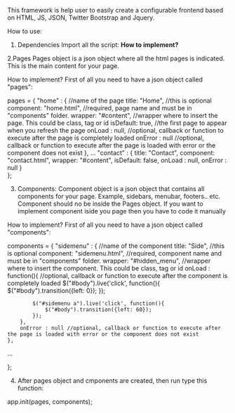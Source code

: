 This framework is help user to easily create a configurable frontend based on HTML, JS, JSON, Twitter Bootstrap and Jquery.

How to use:
1. Dependencies
Import all the script:
<strong>How to implement?</strong>

<script src="//ajax.googleapis.com/ajax/libs/jquery/1.8.0/jquery.min.js"></script>
<script src="js/app.js"></script>

2.Pages 
Pages object is a json object where all the html pages is indicated. This is the main content for your page.

How to implement?
First of all you need to have a json object called "pages":

 pages = {
    "home" : { //name of the page
        title: "Home", //this is optional
        component: "home.html", //required, page name and must be in "components" folder.
        wrapper: "#content", //wrapper where to insert the page. This could be class, tag or id
        isDefault: true, //the first page to appear when you refresh the page
        onLoad : null, //optional, callback or function to execute after the page is completely loaded
        onError : null //optional, callback or function to execute after the page is loaded with error or the component does not exist
    },
    ...
    "contact" : {
        title: "Contact",
        component: "contact.html",
        wrapper: "#content",
        isDefault: false,
        onLoad : null,
        onError : null
    }	
};

3. Components:
Component object is a json object that contains all components for your page. Example, sidebars, menubar, footers.. etc. 
Component should no be inside the Pages object. If you want to implement component iside you page then you have to code it manually
  
How to implement?
First of all you need to have a json object called "components":

components = {
    "sidemenu" : { //name of the component
        title: "Side", //this is optional
        component: "sidemenu.html",  //required, component name and must be in "components" folder.
        wrapper: "#hidden_menu", //wrapper where to insert the component. This could be class, tag or id
        onLoad : function(){ //optional, callback or function to execute after the component is completely loaded
            $("#body").live('click', function(){
                    $("#body").transition({left: 0});
            });
            
            $("#sidemenu a").live('click', function(){
                $("#body").transition({left: 60});
            });
        },
        onError : null //optional, callback or function to execute after the page is loaded with error or the component does not exist
    },
   ...
    
};


4. After pages object and cmponents are created, then run type this function:

 app.init(pages, components);
